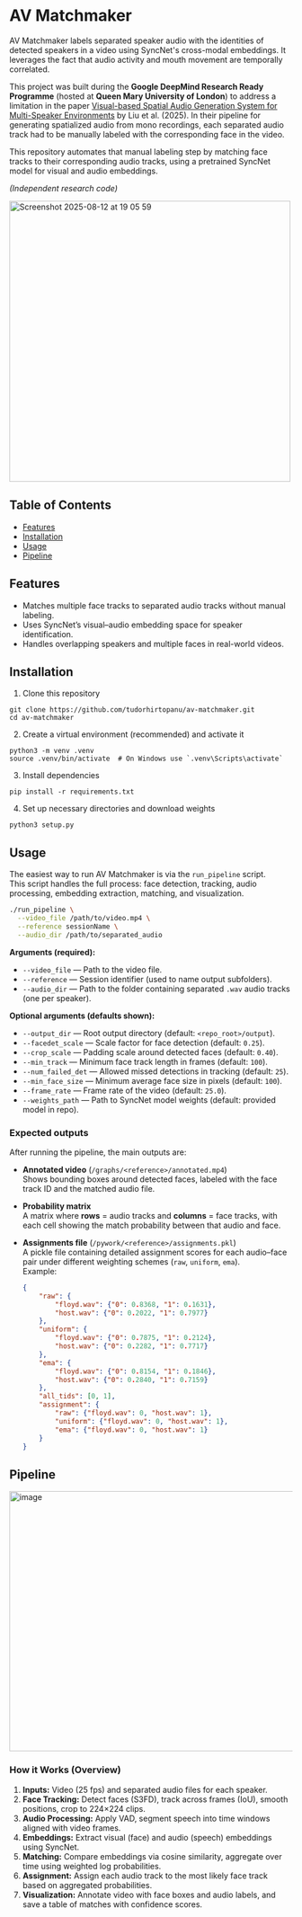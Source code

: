 # AV Matchmaker

AV Matchmaker labels separated speaker audio with the identities of detected speakers in a video using SyncNet's cross-modal embeddings. It leverages the fact that audio activity and mouth movement are temporally correlated.

This project was built during the **Google DeepMind Research Ready Programme** (hosted at **Queen Mary University of London**) to address a limitation in the paper [Visual-based Spatial Audio Generation System for Multi-Speaker Environments](https://arxiv.org/abs/2502.07538) by Liu et al. (2025). In their pipeline for generating spatialized audio from mono recordings, each separated audio track had to be manually labeled with the corresponding face in the video.

This repository automates that manual labeling step by matching face tracks to their corresponding audio tracks, using a pretrained SyncNet model for visual and audio embeddings.

*(Independent research code)*

<img width="500" alt="Screenshot 2025-08-12 at 19 05 59" src="https://github.com/user-attachments/assets/0d59fa54-b173-413b-a2f1-07ccf77557f3" />

## Table of Contents
- [Features](#features)
- [Installation](#installation)
- [Usage](#usage)
- [Pipeline](#pipeline)

## Features 
- Matches multiple face tracks to separated audio tracks without manual labeling.
- Uses SyncNet’s visual–audio embedding space for speaker identification.
- Handles overlapping speakers and multiple faces in real-world videos.

## Installation

1. Clone this repository
```
git clone https://github.com/tudorhirtopanu/av-matchmaker.git
cd av-matchmaker
```

2. Create a virtual environment (recommended) and activate it
```
python3 -m venv .venv
source .venv/bin/activate  # On Windows use `.venv\Scripts\activate`
```

3. Install dependencies
```
pip install -r requirements.txt
```

4. Set up necessary directories and download weights
```
python3 setup.py
```

## Usage

The easiest way to run AV Matchmaker is via the `run_pipeline` script.  
This script handles the full process: face detection, tracking, audio processing, embedding extraction, matching, and visualization.  

```bash
./run_pipeline \
  --video_file /path/to/video.mp4 \
  --reference sessionName \
  --audio_dir /path/to/separated_audio
```

**Arguments (required):**
- `--video_file` — Path to the video file.
- `--reference` — Session identifier (used to name output subfolders).
- `--audio_dir` — Path to the folder containing separated `.wav` audio tracks (one per speaker).

**Optional arguments (defaults shown):**
- `--output_dir` — Root output directory (default: `<repo_root>/output`).
- `--facedet_scale` — Scale factor for face detection (default: `0.25`).
- `--crop_scale` — Padding scale around detected faces (default: `0.40`).
- `--min_track` — Minimum face track length in frames (default: `100`).
- `--num_failed_det` — Allowed missed detections in tracking (default: `25`).
- `--min_face_size` — Minimum average face size in pixels (default: `100`).
- `--frame_rate` — Frame rate of the video (default: `25.0`).
- `--weights_path` — Path to SyncNet model weights (default: provided model in repo).

### Expected outputs

After running the pipeline, the main outputs are:

- **Annotated video** (`/graphs/<reference>/annotated.mp4`)  
  Shows bounding boxes around detected faces, labeled with the face track ID and the matched audio file.

- **Probability matrix**  
  A matrix where **rows** = audio tracks and **columns** = face tracks, with each cell showing the match probability between that audio and face.

- **Assignments file** (`/pywork/<reference>/assignments.pkl`)  
  A pickle file containing detailed assignment scores for each audio–face pair under different weighting schemes (`raw`, `uniform`, `ema`).  
  Example:
  ```json
  {
      "raw": {
          "floyd.wav": {"0": 0.8368, "1": 0.1631},
          "host.wav": {"0": 0.2022, "1": 0.7977}
      },
      "uniform": {
          "floyd.wav": {"0": 0.7875, "1": 0.2124},
          "host.wav": {"0": 0.2282, "1": 0.7717}
      },
      "ema": {
          "floyd.wav": {"0": 0.8154, "1": 0.1846},
          "host.wav": {"0": 0.2840, "1": 0.7159}
      },
      "all_tids": [0, 1],
      "assignment": {
          "raw": {"floyd.wav": 0, "host.wav": 1},
          "uniform": {"floyd.wav": 0, "host.wav": 1},
          "ema": {"floyd.wav": 0, "host.wav": 1}
      }
  }
  ```

## Pipeline
<img width="633" height="463" alt="image" src="https://github.com/user-attachments/assets/eaf66d04-8398-4625-81c4-68c02127d459" />

### How it Works (Overview)

1. **Inputs:** Video (25 fps) and separated audio files for each speaker.  
2. **Face Tracking:** Detect faces (S3FD), track across frames (IoU), smooth positions, crop to 224×224 clips.  
3. **Audio Processing:** Apply VAD, segment speech into time windows aligned with video frames.  
4. **Embeddings:** Extract visual (face) and audio (speech) embeddings using SyncNet.  
5. **Matching:** Compare embeddings via cosine similarity, aggregate over time using weighted log probabilities.  
6. **Assignment:** Assign each audio track to the most likely face track based on aggregated probabilities.  
7. **Visualization:** Annotate video with face boxes and audio labels, and save a table of matches with confidence scores.

